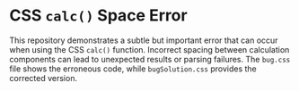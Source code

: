 # CSS `calc()` Space Error
This repository demonstrates a subtle but important error that can occur when using the CSS `calc()` function.  Incorrect spacing between calculation components can lead to unexpected results or parsing failures.  The `bug.css` file shows the erroneous code, while `bugSolution.css` provides the corrected version.